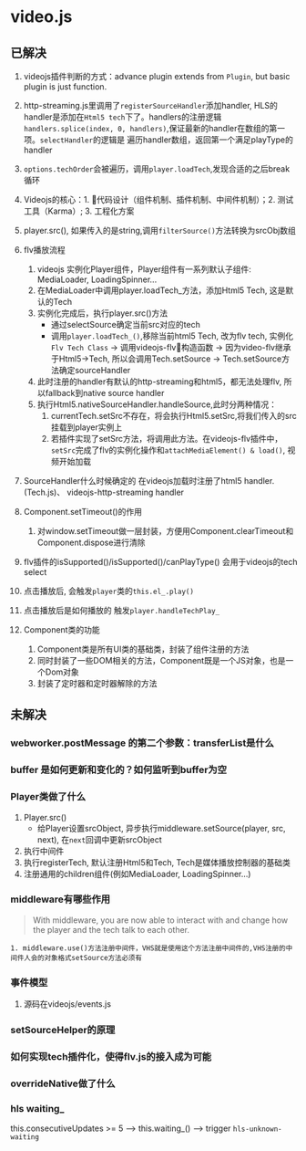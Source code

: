 # video.js

## 已解决

1. videojs插件判断的方式：advance plugin extends from `Plugin`, but basic plugin is just function.
4. http-streaming.js里调用了`registerSourceHandler`添加handler, HLS的handler是添加在`Html5 tech`下了。handlers的注册逻辑`handlers.splice(index, 0, handlers)`,保证最新的handler在数组的第一项。`selectHandler`的逻辑是 遍历handler数组，返回第一个满足playType的handler
5. `options.techOrder`会被遍历，调用`player.loadTech`,发现合适的之后break循环
6. Videojs的核心：1. 代码设计（组件机制、插件机制、中间件机制）；2. 测试工具（Karma）; 3. 工程化方案
7. player.src(), 如果传入的是string,调用`filterSource()`方法转换为srcObj数组
8. flv播放流程

   1. videojs 实例化Player组件，Player组件有一系列默认子组件: MediaLoader, LoadingSpinner...
   2. 在MediaLoader中调用player.loadTech_方法，添加Html5 Tech, 这是默认的Tech
   3. 实例化完成后，执行player.src()方法
      - 通过selectSource确定当前src对应的tech
      - 调用`player.loadTech_()`,移除当前html5 Tech, 改为flv tech, 实例化`Flv Tech Class` -> 调用videojs-flv构造函数 -> 因为video-flv继承于Html5->Tech, 所以会调用Tech.setSource -> Tech.setSource方法确定sourceHandler
   4. 此时注册的handler有默认的http-streaming和html5，都无法处理flv, 所以fallback到native source handler
   5. 执行Html5.nativeSourceHandler.handleSource,此时分两种情况：
      1. currentTech.setSrc不存在，将会执行Html5.setSrc,将我们传入的src挂载到player实例上
      2. 若插件实现了setSrc方法，将调用此方法。在videojs-flv插件中，`setSrc`完成了flv的实例化操作和`attachMediaElement() & load()`, 视频开始加载

9. SourceHandler什么时候确定的
   在videojs加载时注册了html5 handler.(Tech.js)、 videojs-http-streaming handler
10. Component.setTimeout()的作用
    1. 对window.setTimeout做一层封装，方便用Component.clearTimeout和Component.dispose进行清除
11. flv插件的isSupported()/isSupported()/canPlayType() 会用于videojs的tech select
12. 点击播放后, 会触发`player`类的`this.el_.play()`
13. 点击播放后是如何播放的
   触发`player.handleTechPlay_`
14. Component类的功能
    1. Component类是所有UI类的基础类，封装了组件注册的方法
    2. 同时封装了一些DOM相关的方法，Component既是一个JS对象，也是一个Dom对象
    3. 封装了定时器和定时器解除的方法

## 未解决

### webworker.postMessage 的第二个参数：transferList是什么

### buffer 是如何更新和变化的？如何监听到buffer为空

### Player类做了什么

   1. Player.src()
      - 给Player设置srcObject, 异步执行middleware.setSource(player, src, next), 在`next`回调中更新srcObject
   2. 执行中间件
   3. 执行registerTech, 默认注册Html5和Tech, Tech是媒体播放控制器的基础类
   4. 注册通用的children组件(例如MediaLoader, LoadingSpinner...)

### middleware有哪些作用

 > With middleware, you are now able to interact with and change how the player and the tech talk to each other.

    1. middleware.use()方法注册中间件，VHS就是使用这个方法注册中间件的,VHS注册的中间件人会的对象格式setSource方法必须有

### 事件模型

   1. 源码在videojs/events.js

### setSourceHelper的原理

### 如何实现tech插件化，使得flv.js的接入成为可能

### overrideNative做了什么

### hls waiting_

this.consecutiveUpdates >= 5 --> this.waiting_() --> trigger `hls-unknown-waiting`
